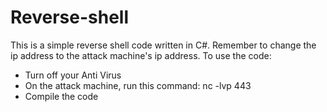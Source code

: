 # Reverse-shell
This is a simple reverse shell code written in C#. Remember to change the ip address to the attack machine's ip address.
To use the code:
- Turn off your Anti Virus
- On the attack machine, run this command: nc -lvp 443
- Compile the code
